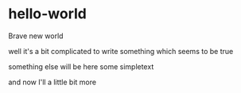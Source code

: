 # hello-world
Brave new world

well it's a bit complicated to write something which seems to be true 

something else will be here some simpletext

and now I'll a little bit more

